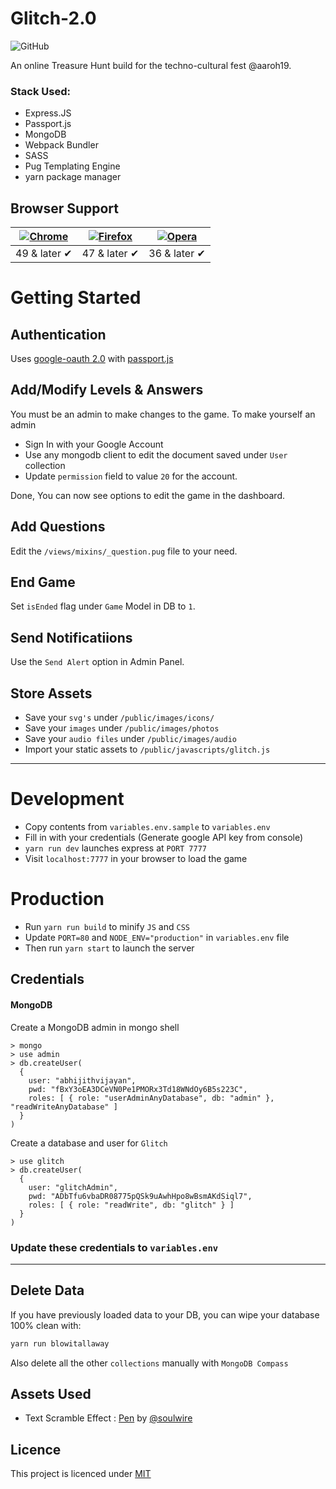 # Glitch-2.0

![GitHub](https://img.shields.io/github/license/abhijithvijayan/glitch-2.0.svg)

An online Treasure Hunt build for the techno-cultural fest @aaroh19.

### Stack Used:

- Express.JS
- Passport.js
- MongoDB
- Webpack Bundler
- SASS
- Pug Templating Engine
- yarn package manager

## Browser Support

| [![Chrome](https://raw.github.com/alrra/browser-logos/master/src/chrome/chrome_48x48.png)](https://chrome.google.com/webstore/detail/kutt/pklakpjfiegjacoppcodencchehlfnpd) | [![Firefox](https://raw.github.com/alrra/browser-logos/master/src/firefox/firefox_48x48.png)](https://addons.mozilla.org/firefox/addon/kutt/) | [![Opera](https://raw.github.com/alrra/browser-logos/master/src/opera/opera_48x48.png)](CONTRIBUTING.md#for-opera-users) |
| --------------------------------------------------------------------------------------------------------------------------------------------------------------------------- | --------------------------------------------------------------------------------------------------------------------------------------------- | ------------------------------------------------------------------------------------------------------------------------ |
| 49 & later ✔                                                                                                                                                                | 47 & later ✔                                                                                                                                  | 36 & later ✔                                                                                                             |

# Getting Started

## Authentication

Uses [google-oauth 2.0](http://www.passportjs.org/packages/passport-google-oauth20/) with [passport.js](http://www.passportjs.org/)

## Add/Modify Levels & Answers

You must be an admin to make changes to the game.
To make yourself an admin

- Sign In with your Google Account
- Use any mongodb client to edit the document saved under `User` collection
- Update `permission` field to value `20` for the account.

Done, You can now see options to edit the game in the dashboard.

## Add Questions

Edit the `/views/mixins/_question.pug` file to your need.

## End Game

Set `isEnded` flag under `Game` Model in DB to `1`.

## Send Notificatiions

Use the `Send Alert` option in Admin Panel.

## Store Assets

- Save your `svg's` under `/public/images/icons/`
- Save your `images` under `/public/images/photos`
- Save your `audio files` under `/public/images/audio`
- Import your static assets to `/public/javascripts/glitch.js`

<hr />

# Development

- Copy contents from `variables.env.sample` to `variables.env`
- Fill in with your credentials (Generate google API key from console)
- `yarn run dev` launches express at `PORT 7777`
- Visit `localhost:7777` in your browser to load the game

# Production

- Run `yarn run build` to minify `JS` and `CSS`
- Update `PORT=80` and `NODE_ENV="production"` in `variables.env` file
- Then run `yarn start` to launch the server

## Credentials

#### MongoDB

Create a MongoDB admin in mongo shell

```
> mongo
> use admin
> db.createUser(
  {
    user: "abhijithvijayan",
    pwd: "fBxY3oEA3DCeVN0Pe1PMORx3Td18WNdOy6B5s223C",
    roles: [ { role: "userAdminAnyDatabase", db: "admin" }, "readWriteAnyDatabase" ]
  }
)
```

Create a database and user for `Glitch`

```
> use glitch
> db.createUser(
  {
    user: "glitchAdmin",
    pwd: "ADbTfu6vbaDR08775pQSk9uAwhHpo8wBsmAKdSiql7",
    roles: [ { role: "readWrite", db: "glitch" } ]
  }
)
```

### Update these credentials to `variables.env`

<hr />

## Delete Data

If you have previously loaded data to your DB, you can wipe your database 100% clean with:

```bash
yarn run blowitallaway
```

Also delete all the other `collections` manually with `MongoDB Compass`

## Assets Used

- Text Scramble Effect : [Pen](https://codepen.io/soulwire/pen/mErPAK) by [@soulwire](https://codepen.io/soulwire/)
  <!-- - Parallax Star background : [Pen](https://codepen.io/saransh/pen/BKJun) by [@saransh](https://codepen.io/saransh/) -->

## Licence

This project is licenced under [MIT](LICENCE)
